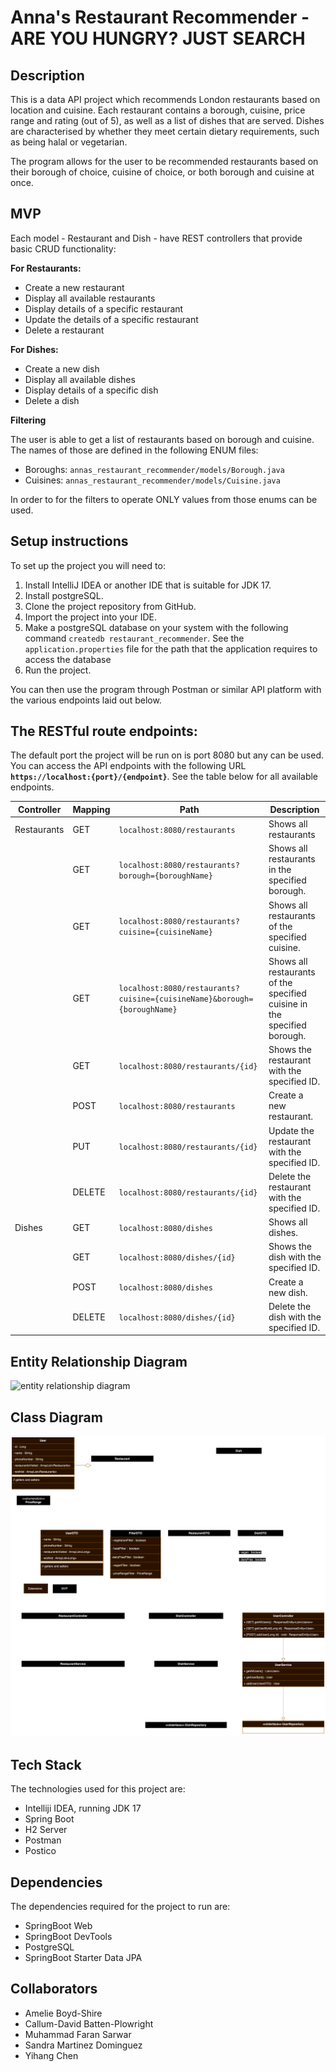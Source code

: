 # Anna's Restaurant Recommender - ARE YOU HUNGRY? JUST SEARCH 
## Description
This is a data API project which recommends London restaurants based on location and cuisine. Each restaurant contains a borough, cuisine, price range and rating (out of 5), as well as a list of dishes that are served. Dishes are characterised by whether they meet certain dietary requirements, such as being halal or vegetarian. 

The program allows for the user to be recommended restaurants based on their borough of choice, cuisine of choice, or both borough and cuisine at once. 

## MVP

Each model - Restaurant and Dish - have REST controllers that provide basic CRUD functionality:

**For Restaurants:**
- Create a new restaurant 
- Display all available restaurants
- Display details of a specific restaurant
- Update the details of a specific restaurant
- Delete a restaurant

**For Dishes:**
- Create a new dish
- Display all available dishes
- Display details of a specific dish
- Delete a dish

**Filtering**

The user is able to get a list of restaurants based on borough and cuisine. The names of those are defined in the following ENUM files:

- Boroughs: `annas_restaurant_recommender/models/Borough.java`
- Cuisines: `annas_restaurant_recommender/models/Cuisine.java`

In order to for the filters to operate ONLY values from those enums can be used.

## Setup instructions

To set up the project you will need to:
1. Install IntelliJ IDEA or another IDE that is suitable for JDK 17.
2. Install postgreSQL.
3. Clone the project repository from GitHub.
4. Import the project into your IDE.
5. Make a postgreSQL database on your system with the following command `createdb restaurant_recommender`. See the `application.properties` file for the path that the application requires to access the database 
6. Run the project.
   
You can then use the program through Postman or similar API platform with the various endpoints laid out below.

## The RESTful route endpoints:

The default port the project will be run on is port 8080 but any can be used. You can access the API endpoints with the following URL **`https://localhost:{port}/{endpoint}`**. See the table below for all available endpoints.

|Controller | Mapping |Path | Description |
|----------|-----------|------|-------------|
| Restaurants | GET	| `localhost:8080/restaurants` | Shows all restaurants
| | GET	| `localhost:8080/restaurants?borough={boroughName}`	| Shows all restaurants in the specified borough.
| | GET	| `localhost:8080/restaurants?cuisine={cuisineName}`	| Shows all restaurants of the specified cuisine.
| | GET	| `localhost:8080/restaurants?cuisine={cuisineName}&borough={boroughName}`	| Shows all restaurants of the specified cuisine in the specified borough.
| | GET	| `localhost:8080/restaurants/{id}`	| Shows the restaurant with the specified ID.
| | POST	| `localhost:8080/restaurants`	| Create a new restaurant.
| | PUT	| `localhost:8080/restaurants/{id}`	| Update the restaurant with the specified ID.
| | DELETE	| `localhost:8080/restaurants/{id}`	| Delete the restaurant with the specified ID.
| Dishes | GET | `localhost:8080/dishes`	| Shows all dishes.
| | GET	| `localhost:8080/dishes/{id}`	| Shows the dish with the specified ID.
| | POST	| `localhost:8080/dishes`	| Create a new dish.
| | DELETE	| `localhost:8080/dishes/{id}`	| Delete the dish with the specified ID.

## Entity Relationship Diagram
<img src = "./src/main/resources/diagrams/RestaurantRecommendation_ERD.png" alt= "entity relationship diagram"/>

## Class Diagram
<img src ="./src/main/resources/diagrams/RestaurantRecommendation_Class Diagram.png" alt= "class diagram"/>

## Tech Stack

The technologies used for this project are:

- Intelliji IDEA, running JDK 17
- Spring Boot
- H2 Server
- Postman
- Postico

## Dependencies

The dependencies required for the project to run are:
- SpringBoot Web
- SpringBoot DevTools
- PostgreSQL
- SpringBoot Starter Data JPA

## Collaborators

- Amelie Boyd-Shire
- Callum-David Batten-Plowright
- Muhammad Faran Sarwar
- Sandra Martinez Dominguez
- Yihang Chen

